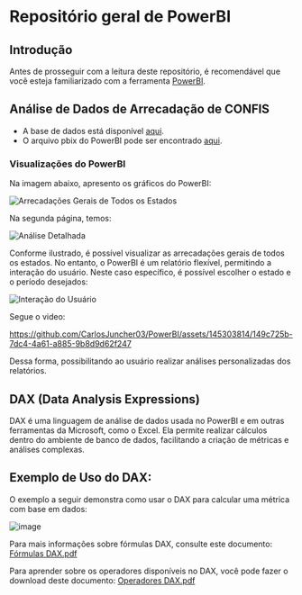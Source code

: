 # Repositório geral de PowerBI

## Introdução
Antes de prosseguir com a leitura deste repositório, é recomendável que você esteja familiarizado com a ferramenta [PowerBI](https://learn.microsoft.com/pt-br/power-bi/fundamentals/power-bi-overview).

## Análise de Dados de Arrecadação de CONFIS

- A base de dados está disponível [aqui](https://github.com/CarlosJuncher03/PowerBI/blob/7726522c4b60feffba806620cf78a0205ec829e0/Bases%20de%20dados/arrecadacao-estado.csv).
- O arquivo pbix do PowerBI pode ser encontrado [aqui](https://github.com/CarlosJuncher03/PowerBI/blob/2f4b4ed41f2bd5d2df2693a1fe3f648796c1b77c/Arquivos%20pbix/ANALISE_COFINS.pbix).

### Visualizações do PowerBI

Na imagem abaixo, apresento os gráficos do PowerBI:

![Arrecadações Gerais de Todos os Estados](https://github.com/CarlosJuncher03/PowerBI/assets/145303814/12c3ced2-ad7c-434d-987f-22bcaef73dc8)

Na segunda página, temos:

![Análise Detalhada](https://github.com/CarlosJuncher03/PowerBI/assets/145303814/7689845a-5788-46f3-9a85-565e00ba68f4)

Conforme ilustrado, é possível visualizar as arrecadações gerais de todos os estados. No entanto, o PowerBI é um relatório flexível, permitindo a interação do usuário. Neste caso específico, é possível escolher o estado e o período desejados:

![Interação do Usuário](https://github.com/CarlosJuncher03/PowerBI/assets/145303814/8ee4c69b-e433-4db4-967a-b3b3960e09b7)

Segue o video:

https://github.com/CarlosJuncher03/PowerBI/assets/145303814/149c725b-7dc4-4a61-a885-9b8d9d62f247






Dessa forma, possibilitando ao usuário realizar análises personalizadas dos relatórios.

## DAX (Data Analysis Expressions)
DAX é uma linguagem de análise de dados usada no PowerBI e em outras ferramentas da Microsoft, como o Excel. Ela permite realizar cálculos dentro do ambiente de banco de dados, facilitando a criação de métricas e análises complexas.

<h2>Exemplo de Uso do DAX:</h2>
O exemplo a seguir demonstra como usar o DAX para calcular uma métrica com base em dados:

![image](https://github.com/CarlosJuncher03/PowerBI/assets/145303814/b46c71fc-5660-4a01-90c4-2048444b877b)


Para mais informações sobre fórmulas DAX, consulte este documento: [Fórmulas DAX.pdf](https://github.com/CarlosJuncher03/PowerBI/files/14216973/Formulas.DAX.pdf)


Para aprender sobre os operadores disponíveis no DAX, você pode fazer o download deste documento: [Operadores DAX.pdf](https://github.com/CarlosJuncher03/PowerBI/files/14216974/Operadores.DAX.pdf)






